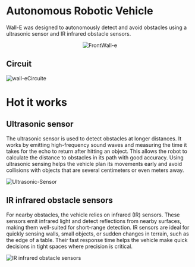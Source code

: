 # Autonomous Robotic Vehicle

Wall-E was designed to autonomously detect and avoid obstacles using a ultrasonic sensor and IR infrared obstacle sensors.

<p align="center">
  <img src="https://user-images.githubusercontent.com/92666389/194114378-d4b1af7c-6795-4833-9fe8-e5280fbf1c1a.png" alt="FrontWall-e" />
</p>

## Circuit

![wall-eCircuite](https://github.com/user-attachments/assets/88bb4e0c-38ca-4388-a66e-6b627ed32d7b)

# Hot it works
## Ultrasonic sensor
The ultrasonic sensor is used to detect obstacles at longer distances. It works by emitting high-frequency sound waves and measuring the time it takes for the echo to return after hitting an object. This allows the robot to calculate the distance to obstacles in its path with good accuracy. Using ultrasonic sensing helps the vehicle plan its movements early and avoid collisions with objects that are several centimeters or even meters away.

![Ultrasonic-Sensor](https://github.com/user-attachments/assets/003cb0ee-f8a3-4dea-9237-98f77c43f509)

## IR infrared obstacle sensors
For nearby obstacles, the vehicle relies on infrared (IR) sensors. These sensors emit infrared light and detect reflections from nearby surfaces, making them well-suited for short-range detection. IR sensors are ideal for quickly sensing walls, small objects, or sudden changes in terrain, such as the edge of a table. Their fast response time helps the vehicle make quick decisions in tight spaces where precision is critical.

![IR infrared obstacle sensors](https://github.com/user-attachments/assets/0337aac4-2cce-43f8-bbee-3a780da90f96)
